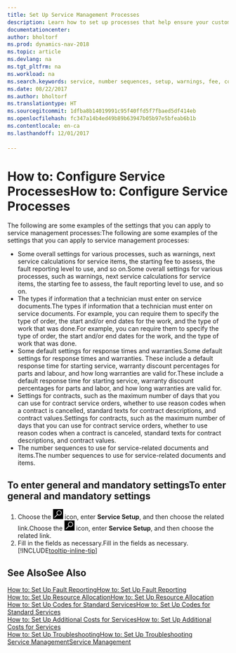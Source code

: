 ```yaml
---
title: Set Up Service Management Processes
description: Learn how to set up processes that help ensure your customers are satisfied with your customer service.
documentationcenter: 
author: bholtorf
ms.prod: dynamics-nav-2018
ms.topic: article
ms.devlang: na
ms.tgt_pltfrm: na
ms.workload: na
ms.search.keywords: service, number sequences, setup, warnings, fee, contracts, warranties
ms.date: 08/22/2017
ms.author: bholtorf
ms.translationtype: HT
ms.sourcegitcommit: 1dfba8b14019991c95f40ffd5f7fbaed5df414eb
ms.openlocfilehash: fc347a14b4ed49b89b63947b05b97e5bfeab6b1b
ms.contentlocale: en-ca
ms.lasthandoff: 12/01/2017

---
```

# <a name="how-to-configure-service-processes"></a><span data-ttu-id="9f0d9-103">How to: Configure Service Processes</span><span class="sxs-lookup"><span data-stu-id="9f0d9-103">How to: Configure Service Processes</span></span>
<span data-ttu-id="9f0d9-104">The following are some examples of the settings that you can apply to service management processes:</span><span class="sxs-lookup"><span data-stu-id="9f0d9-104">The following are some examples of the settings that you can apply to service management processes:</span></span>  
  
* <span data-ttu-id="9f0d9-105">Some overall settings for various processes, such as warnings, next service calculations for service items, the starting fee to assess, the fault reporting level to use, and so on.</span><span class="sxs-lookup"><span data-stu-id="9f0d9-105">Some overall settings for various processes, such as warnings, next service calculations for service items, the starting fee to assess, the fault reporting level to use, and so on.</span></span>  
* <span data-ttu-id="9f0d9-106">The types if information that a technician must enter on service documents.</span><span class="sxs-lookup"><span data-stu-id="9f0d9-106">The types if information that a technician must enter on service documents.</span></span> <span data-ttu-id="9f0d9-107">For example, you can require them to specify the type of order, the start and/or end dates for the work, and the type of work that was done.</span><span class="sxs-lookup"><span data-stu-id="9f0d9-107">For example, you can require them to specify the type of order, the start and/or end dates for the work, and the type of work that was done.</span></span>  
* <span data-ttu-id="9f0d9-108">Some default settings for response times and warranties.</span><span class="sxs-lookup"><span data-stu-id="9f0d9-108">Some default settings for response times and warranties.</span></span> <span data-ttu-id="9f0d9-109">These include a default response time for starting service, warranty discount percentages for parts and labour, and how long warranties are valid for.</span><span class="sxs-lookup"><span data-stu-id="9f0d9-109">These include a default response time for starting service, warranty discount percentages for parts and labor, and how long warranties are valid for.</span></span>  
* <span data-ttu-id="9f0d9-110">Settings for contracts, such as the maximum number of days that you can use for contract service orders, whether to use reason codes when a contract is cancelled, standard texts for contract descriptions, and contract values.</span><span class="sxs-lookup"><span data-stu-id="9f0d9-110">Settings for contracts, such as the maximum number of days that you can use for contract service orders, whether to use reason codes when a contract is canceled, standard texts for contract descriptions, and contract values.</span></span>  
* <span data-ttu-id="9f0d9-111">The number sequences to use for service-related documents and items.</span><span class="sxs-lookup"><span data-stu-id="9f0d9-111">The number sequences to use for service-related documents and items.</span></span>  

## <a name="to-enter-general-and-mandatory-settings"></a><span data-ttu-id="9f0d9-112">To enter general and mandatory settings</span><span class="sxs-lookup"><span data-stu-id="9f0d9-112">To enter general and mandatory settings</span></span>
1. <span data-ttu-id="9f0d9-113">Choose the ![Search for Page or Report](media/ui-search/search_small.png "Search for Page or Report icon") icon, enter **Service Setup**, and then choose the related link.</span><span class="sxs-lookup"><span data-stu-id="9f0d9-113">Choose the ![Search for Page or Report](media/ui-search/search_small.png "Search for Page or Report icon") icon, enter **Service Setup**, and then choose the related link.</span></span>
2. <span data-ttu-id="9f0d9-114">Fill in the fields as necessary.</span><span class="sxs-lookup"><span data-stu-id="9f0d9-114">Fill in the fields as necessary.</span></span> [!INCLUDE[tooltip-inline-tip](includes/tooltip-inline-tip_md.md)]  

## <a name="see-also"></a><span data-ttu-id="9f0d9-115">See Also</span><span class="sxs-lookup"><span data-stu-id="9f0d9-115">See Also</span></span>  
[<span data-ttu-id="9f0d9-116">How to: Set Up Fault Reporting</span><span class="sxs-lookup"><span data-stu-id="9f0d9-116">How to: Set Up Fault Reporting</span></span>](service-how-setup-fault-reporting.md)  
[<span data-ttu-id="9f0d9-117">How to: Set Up Resource Allocation</span><span class="sxs-lookup"><span data-stu-id="9f0d9-117">How to: Set Up Resource Allocation</span></span>](service-how-setup-resource-allocation.md)  
[<span data-ttu-id="9f0d9-118">How to: Set Up Codes for Standard Services</span><span class="sxs-lookup"><span data-stu-id="9f0d9-118">How to: Set Up Codes for Standard Services</span></span>](service-how-setup-service-coding.md)  
[<span data-ttu-id="9f0d9-119">How to: Set Up Additional Costs for Services</span><span class="sxs-lookup"><span data-stu-id="9f0d9-119">How to: Set Up Additional Costs for Services</span></span>](service-how-setup-service-costs-pricing.md)  
[<span data-ttu-id="9f0d9-120">How to: Set Up Troubleshooting</span><span class="sxs-lookup"><span data-stu-id="9f0d9-120">How to: Set Up Troubleshooting</span></span>](service-how-setup-troubleshooting.md)  
[<span data-ttu-id="9f0d9-121">Service Management</span><span class="sxs-lookup"><span data-stu-id="9f0d9-121">Service Management</span></span>](service-service.md)  

